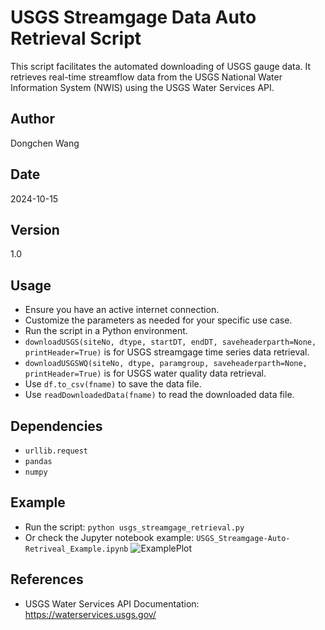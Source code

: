 # USGS Streamgage Data Auto Retrieval Script

This script facilitates the automated downloading of USGS gauge data. It retrieves real-time streamflow data from the USGS National Water Information System (NWIS) using the USGS Water Services API.

## Author
Dongchen Wang

## Date
2024-10-15

## Version
1.0

## Usage
- Ensure you have an active internet connection.
- Customize the parameters as needed for your specific use case.
- Run the script in a Python environment.
- `downloadUSGS(siteNo, dtype, startDT, endDT, saveheaderparth=None, printHeader=True)` is for USGS streamgage time series data retrieval.
- `downloadUSGSWQ(siteNo, dtype, paramgroup, saveheaderparth=None, printHeader=True)` is for USGS water quality data retrieval.
- Use `df.to_csv(fname)` to save the data file.
- Use `readDownloadedData(fname)` to read the downloaded data file.

## Dependencies
- `urllib.request`
- `pandas`
- `numpy`

## Example
- Run the script: `python usgs_streamgage_retrieval.py`
- Or check the Jupyter notebook example: `USGS_Streamgage-Auto-Retriveal_Example.ipynb`
![ExamplePlot](https://github.com/user-attachments/assets/c34fc0bf-fe25-4215-be29-8e8125378de9)


## References
- USGS Water Services API Documentation: https://waterservices.usgs.gov/
